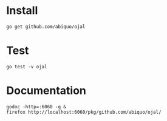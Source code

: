 # Install

```
go get github.com/abiquo/ojal
```

# Test

```
go test -v ojal
```

# Documentation

```
godoc -http=:6060 -q &
firefox http://localhost:6060/pkg/github.com/abiquo/ojal/
```
